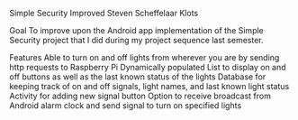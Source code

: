 Simple Security Improved
Steven Scheffelaar Klots


Goal
To improve upon the Android app implementation of the Simple Security project that I did during my project sequence last semester.


Features
Able to turn on and off lights from wherever you are by sending http requests to Raspberry Pi
Dynamically populated  List to display on and off buttons as well as the last known status of the lights
Database for keeping track of on and off signals, light names, and last known light status
Activity for adding new signal button
Option to receive broadcast from Android alarm clock and send signal to turn on specified lights
